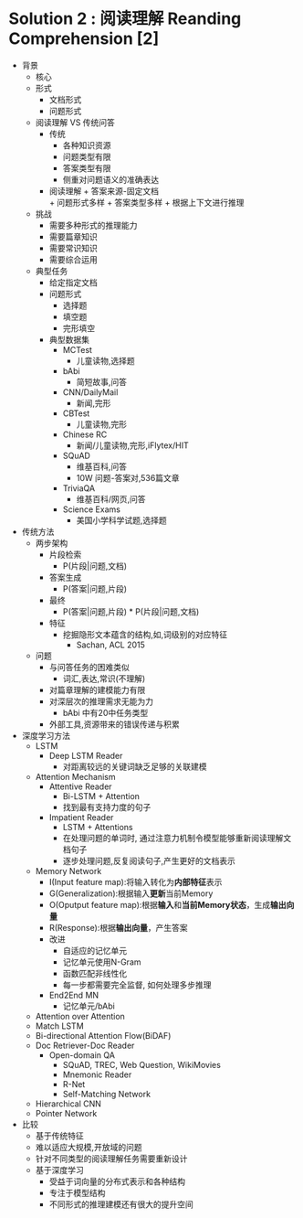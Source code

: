 # Solution 2 : 阅读理解 Reanding Comprehension  [2]

- 背景
  - 核心
  - 形式
    - 文档形式
    - 问题形式
  - 阅读理解 VS 传统问答
    - 传统
      - 各种知识资源
      - 问题类型有限
      - 答案类型有限
      - 侧重对问题语义的准确表达
    - 阅读理解
          + 答案来源-固定文档  
          + 问题形式多样
          + 答案类型多样
          + 根据上下文进行推理
  - 挑战
    - 需要多种形式的推理能力
    - 需要篇章知识
    - 需要常识知识
    - 需要综合运用
  - 典型任务
    - 给定指定文档
    - 问题形式
      - 选择题
      - 填空题
      - 完形填空
    - 典型数据集
      - MCTest
        - 儿童读物,选择题
      - bAbi
        - 简短故事,问答
      - CNN/DailyMail
        - 新闻,完形
      - CBTest
        - 儿童读物,完形
      - Chinese RC
        - 新闻/儿童读物,完形,iFlytex/HIT
      - SQuAD
        - 维基百科,问答
        - 10W 问题-答案对,536篇文章
      - TriviaQA
        - 维基百科/网页,问答
      - Science Exams
        - 美国小学科学试题,选择题
- 传统方法
  - 两步架构
    - 片段检索
      - P(片段|问题,文档)
    - 答案生成
      - P(答案|问题,片段)
    - 最终
      - P(答案|问题,片段) * P(片段|问题,文档)
    - 特征
      - 挖掘隐形文本蕴含的结构,如,词级别的对应特征
        - Sachan, ACL 2015
  - 问题
    - 与问答任务的困难类似
      - 词汇,表达,常识(不理解)
    - 对篇章理解的建模能力有限
    - 对深层次的推理需求无能为力
      - bAbi 中有20中任务类型
    - 外部工具,资源带来的错误传递与积累
- 深度学习方法
  - LSTM
    - Deep LSTM Reader
      - 对距离较远的关键词缺乏足够的关联建模
  - Attention Mechanism
    - Attentive Reader
      - Bi-LSTM + Attention
      - 找到最有支持力度的句子
    - Impatient Reader
      - LSTM + Attentions
      - 在处理问题的单词时, 通过注意力机制令模型能够重新阅读理解文档句子
      - 逐步处理问题,反复阅读句子,产生更好的文档表示
  - Memory Network
    - I(Input feature map):将输入转化为**内部特征**表示
    - G(Generalization):根据输入**更新**当前Memory
    - O(Oputput feature map):根据**输入**和**当前Memory状态**，生成**输出向量**
    - R(Response):根据**输出向量**，产生答案
    - 改进
      - 自适应的记忆单元
      - 记忆单元使用N-Gram
      - 函数匹配非线性化
      - 每一步都需要完全监督, 如何处理多步推理
    - End2End MN
      - 记忆单元/bAbi
  - Attention over Attention
  - Match LSTM
  - Bi-directional Attention Flow(BiDAF)
  - Doc Retriever-Doc Reader
    - Open-domain QA
      - SQuAD, TREC, Web Question, WikiMovies
      - Mnemonic Reader
      - R-Net
      - Self-Matching Network   
  - Hierarchical CNN
  - Pointer Network
- 比较
  - 基于传统特征
  - 难以适应大规模,开放域的问题
  - 针对不同类型的阅读理解任务需要重新设计
  - 基于深度学习
    - 受益于词向量的分布式表示和各种结构
    - 专注于模型结构
    - 不同形式的推理建模还有很大的提升空间